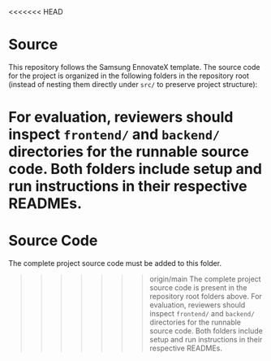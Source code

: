 <<<<<<< HEAD

# Source

This repository follows the Samsung EnnovateX template. The source code for the project is organized in the following folders in the repository root (instead of nesting them directly under `src/` to preserve project structure):

# For evaluation, reviewers should inspect `frontend/` and `backend/` directories for the runnable source code. Both folders include setup and run instructions in their respective READMEs.

# Source Code

The complete project source code must be added to this folder.

> > > > > > > origin/main
> > > > > > > The complete project source code is present in the repository root folders above. For evaluation, reviewers should inspect `frontend/` and `backend/` directories for the runnable source code. Both folders include setup and run instructions in their respective READMEs.
